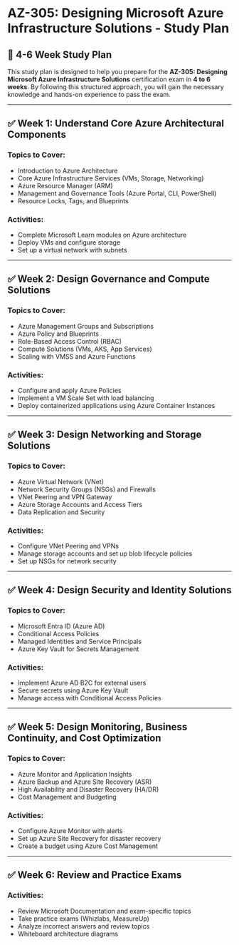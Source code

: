 # AZ-305: Designing Microsoft Azure Infrastructure Solutions - Study Plan

## 📅 **4-6 Week Study Plan**
This study plan is designed to help you prepare for the **AZ-305: Designing Microsoft Azure Infrastructure Solutions** certification exam in **4 to 6 weeks**. By following this structured approach, you will gain the necessary knowledge and hands-on experience to pass the exam.

---

## ✅ **Week 1: Understand Core Azure Architectural Components**
### **Topics to Cover:**
- Introduction to Azure Architecture
- Core Azure Infrastructure Services (VMs, Storage, Networking)
- Azure Resource Manager (ARM)
- Management and Governance Tools (Azure Portal, CLI, PowerShell)
- Resource Locks, Tags, and Blueprints

### **Activities:**
- Complete Microsoft Learn modules on Azure architecture
- Deploy VMs and configure storage
- Set up a virtual network with subnets

---

## ✅ **Week 2: Design Governance and Compute Solutions**
### **Topics to Cover:**
- Azure Management Groups and Subscriptions
- Azure Policy and Blueprints
- Role-Based Access Control (RBAC)
- Compute Solutions (VMs, AKS, App Services)
- Scaling with VMSS and Azure Functions

### **Activities:**
- Configure and apply Azure Policies
- Implement a VM Scale Set with load balancing
- Deploy containerized applications using Azure Container Instances

---

## ✅ **Week 3: Design Networking and Storage Solutions**
### **Topics to Cover:**
- Azure Virtual Network (VNet)
- Network Security Groups (NSGs) and Firewalls
- VNet Peering and VPN Gateway
- Azure Storage Accounts and Access Tiers
- Data Replication and Security

### **Activities:**
- Configure VNet Peering and VPNs
- Manage storage accounts and set up blob lifecycle policies
- Set up NSGs for network security

---

## ✅ **Week 4: Design Security and Identity Solutions**
### **Topics to Cover:**
- Microsoft Entra ID (Azure AD)
- Conditional Access Policies
- Managed Identities and Service Principals
- Azure Key Vault for Secrets Management

### **Activities:**
- Implement Azure AD B2C for external users
- Secure secrets using Azure Key Vault
- Manage access with Conditional Access Policies

---

## ✅ **Week 5: Design Monitoring, Business Continuity, and Cost Optimization**
### **Topics to Cover:**
- Azure Monitor and Application Insights
- Azure Backup and Azure Site Recovery (ASR)
- High Availability and Disaster Recovery (HA/DR)
- Cost Management and Budgeting

### **Activities:**
- Configure Azure Monitor with alerts
- Set up Azure Site Recovery for disaster recovery
- Create a budget using Azure Cost Management

---

## ✅ **Week 6: Review and Practice Exams**
### **Activities:**
- Review Microsoft Documentation and exam-specific topics
- Take practice exams (Whizlabs, MeasureUp)
- Analyze incorrect answers and review topics
- Whiteboard architecture diagrams


